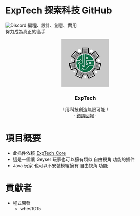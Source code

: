 # ExpTech 探索科技 GitHub
<img alt="Discord" src="https://img.shields.io/discord/926545182407688273">
編程、設計、創意、實用
<br>
努力成為真正的高手
<br />
<p align="center">
  <a href="https://github.com/ExpTech-tw/Example/">
    <img src="image/ExpTech.png" alt="ExpTech" width="150" height="150">
  </a>
  <h3 align="center">ExpTech</h3>
  <p align="center">
    ! 用科技創造無限可能 !
    <br />
    ·
    <a href="https://github.com/ExpTech-tw/Example/issues">錯誤回報</a>
    ·
  </p>
</p>

# 項目概要
- 此插件依賴 [ExpTech_Core](https://github.com/ExpTechTW/ExpTech_Core)
- 這是一個讓 Geyser 玩家也可以擁有類似 自由視角 功能的插件
- Java 玩家 也可以不安裝模組擁有 自由視角 功能
# 貢獻者
 - 程式開發
   - whes1015
